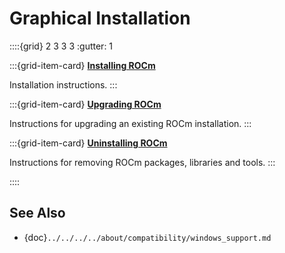 # Graphical Installation

::::{grid} 2 3 3 3
:gutter: 1

:::{grid-item-card}
**[Installing ROCm](./install.md)**

Installation instructions.
:::

:::{grid-item-card}
**[Upgrading ROCm](./upgrade.md)**

Instructions for upgrading an existing ROCm installation.
:::

:::{grid-item-card}
**[Uninstalling ROCm](./uninstall.md)**

Instructions for removing ROCm packages, libraries and tools.
:::

::::

## See Also

- {doc}`../../../../about/compatibility/windows_support.md`
